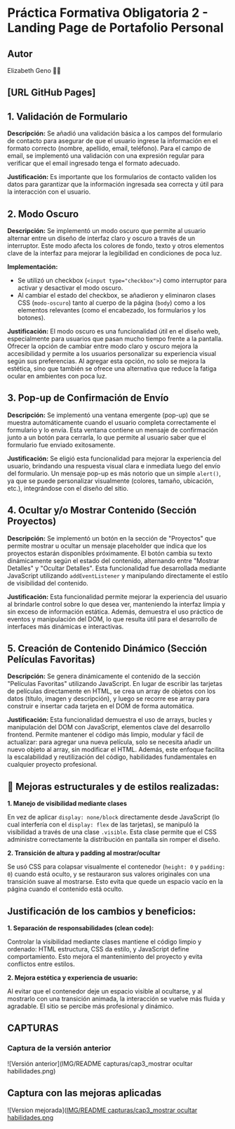 # Práctica Formativa Obligatoria 2 - Landing Page de Portafolio Personal

## Autor

Elizabeth Geno 🕵️‍♀️

## [URL GitHub Pages]



## 1. Validación de Formulario

**Descripción:** Se añadió una validación básica a los campos del formulario de contacto para asegurar de que el usuario ingrese la información en el formato correcto (nombre, apellido, email, teléfono).
Para el campo de email, se implementó una validación con una expresión regular para verificar que el email ingresado tenga el formato adecuado.

**Justificación:** Es importante que los formularios de contacto validen los datos para garantizar que la información ingresada sea correcta y útil para la interacción con el usuario.

## 2. Modo Oscuro

**Descripción:** Se implementó un modo oscuro que permite al usuario alternar entre un diseño de interfaz claro y oscuro a través de un interruptor. Este modo afecta los colores de fondo, texto y otros elementos clave de la interfaz para mejorar la legibilidad en condiciones de poca luz.

**Implementación:**

- Se utilizó un checkbox (`<input type="checkbox">`) como interruptor para activar y desactivar el modo oscuro.
- Al cambiar el estado del checkbox, se añadieron y eliminaron clases CSS (`modo-oscuro`) tanto al cuerpo de la página (`body`) como a los elementos relevantes (como el encabezado, los formularios y los botones).

**Justificación:** El modo oscuro es una funcionalidad útil en el diseño web, especialmente para usuarios que pasan mucho tiempo frente a la pantalla. Ofrecer la opción de cambiar entre modo claro y oscuro mejora la accesibilidad y permite a los usuarios personalizar su experiencia visual según sus preferencias. Al agregar esta opción, no solo se mejora la estética, sino que también se ofrece una alternativa que reduce la fatiga ocular en ambientes con poca luz.

## 3. Pop-up de Confirmación de Envío

**Descripción:** Se implementó una ventana emergente (pop-up) que se muestra automáticamente cuando el usuario completa correctamente el formulario y lo envía. Esta ventana contiene un mensaje de confirmación junto a un botón para cerrarla, lo que permite al usuario saber que el formulario fue enviado exitosamente.

**Justificación:** Se eligió esta funcionalidad para mejorar la experiencia del usuario, brindando una respuesta visual clara e inmediata luego del envío del formulario. Un mensaje pop-up es más notorio que un simple `alert()`, ya que se puede personalizar visualmente (colores, tamaño, ubicación, etc.), integrándose con el diseño del sitio.

## 4. Ocultar y/o Mostrar Contenido (Sección Proyectos)

**Descripción:** Se implementó un botón en la sección de "Proyectos" que permite mostrar u ocultar un mensaje placeholder que indica que los proyectos estarán disponibles próximamente. El botón cambia su texto dinámicamente según el estado del contenido, alternando entre "Mostrar Detalles" y "Ocultar Detalles". Esta funcionalidad fue desarrollada mediante JavaScript utilizando `addEventListener` y manipulando directamente el estilo de visibilidad del contenido.

**Justificación:** Esta funcionalidad permite mejorar la experiencia del usuario al brindarle control sobre lo que desea ver, manteniendo la interfaz limpia y sin exceso de información estática. Además, demuestra el uso práctico de eventos y manipulación del DOM, lo que resulta útil para el desarrollo de interfaces más dinámicas e interactivas.

## 5. Creación de Contenido Dinámico (Sección Películas Favoritas)

**Descripción:** Se genera dinámicamente el contenido de la sección "Películas Favoritas" utilizando JavaScript. En lugar de escribir las tarjetas de películas directamente en HTML, se crea un array de objetos con los datos (título, imagen y descripción), y luego se recorre ese array para construir e insertar cada tarjeta en el DOM de forma automática.

**Justificación:** Esta funcionalidad demuestra el uso de arrays, bucles y manipulación del DOM con JavaScript, elementos clave del desarrollo frontend. Permite mantener el código más limpio, modular y fácil de actualizar: para agregar una nueva película, solo se necesita añadir un nuevo objeto al array, sin modificar el HTML. Además, este enfoque facilita la escalabilidad y reutilización del código, habilidades fundamentales en cualquier proyecto profesional.

## 🔧 Mejoras estructurales y de estilos realizadas:

**1. Manejo de visibilidad mediante clases**

En vez de aplicar `display: none/block` directamente desde JavaScript (lo cual interfería con el `display: flex` de las tarjetas), se manipuló la visibilidad a través de una clase `.visible`. Esta clase permite que el CSS administre correctamente la distribución en pantalla sin romper el diseño.

**2. Transición de altura y padding al mostrar/ocultar**

Se usó CSS para colapsar visualmente el contenedor (`height: 0` y `padding: 0`) cuando está oculto, y se restauraron sus valores originales con una transición suave al mostrarse. Esto evita que quede un espacio vacío en la página cuando el contenido está oculto.

## Justificación de los cambios y beneficios:

**1. Separación de responsabilidades (clean code):**

Controlar la visibilidad mediante clases mantiene el código limpio y ordenado: HTML estructura, CSS da estilo, y JavaScript define comportamiento. Esto mejora el mantenimiento del proyecto y evita conflictos entre estilos.

**2. Mejora estética y experiencia de usuario:**

Al evitar que el contenedor deje un espacio visible al ocultarse, y al mostrarlo con una transición animada, la interacción se vuelve más fluida y agradable. El sitio se percibe más profesional y dinámico.

## CAPTURAS 
###  Captura de la versión anterior

![Versión anterior](IMG/README capturas/cap3_mostrar ocultar habilidades.png)

## Captura con las mejoras aplicadas

![Version mejorada]([IMG/README capturas/cap3_mostrar ocultar habilidades.png](https://raw.githubusercontent.com/LizGeno/PFO2/main/IMG/README%20capturas/cap1_mostrar-ocultar_habilidades.png)
